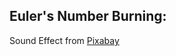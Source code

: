 ## Euler's Number Burning:
Sound Effect from <a href="https://pixabay.com/?utm_source=link-attribution&amp;utm_medium=referral&amp;utm_campaign=music&amp;utm_content=6307">Pixabay</a>